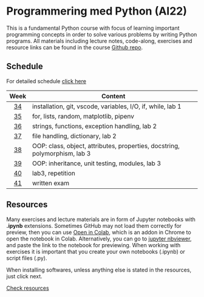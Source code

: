 # Programmering med Python (AI22)

This is a fundamental Python course with focus of learning important programming concepts in order to solve various problems by writing Python programs. All materials including lecture notes, code-along, exercises and resource links can be found in the course [Github repo][ghr].

[ghr]: https://github.com/kokchun/Python-course-AI22


## Schedule

For detailed schedule [click here][time_sched]

[time_sched]: https://github.com/kokchun/Python-course-AI22/blob/main/ScheduleAI22.md

|       Week       | Content                                                                    |
| :--------------: | -------------------------------------------------------------------------- |
| [34][w1] | installation, git, vscode, variables, I/O, if, while, lab 1                |
| [35][w2] | for, lists, random, matplotlib, pipenv                                     |
| [36][w3] | strings, functions, exception handling, lab 2                              |
| [37][w4] | file handling, dictionary, lab 2                                           |
| [38][w5] | OOP: class, object, attributes, properties, docstring, polymorphism, lab 3 |
| [39][w6] | OOP: inheritance, unit testing, modules, lab 3                             |
| [40][w7] | lab3, repetition                                                           |
| [41][w8] | written exam                                                               |

[w1]: https://github.com/kokchun/Python-course-AI22/blob/main/Resources/Week1.md
[w2]: https://github.com/kokchun/Python-course-AI22/blob/main/Resources/Week2.md
[w3]: https://github.com/kokchun/Python-course-AI22/blob/main/Resources/Week3.md
[w4]: https://github.com/kokchun/Python-course-AI22/blob/main/Resources/Week4.md
[w5]: https://github.com/kokchun/Python-course-AI22/blob/main/Resources/Week5.md
[w6]: https://github.com/kokchun/Python-course-AI22/blob/main/Resources/Week6.md
[w7]: https://github.com/kokchun/Python-course-AI22/blob/main/Resources/Week7.md
[w8]: https://github.com/kokchun/Python-course-AI22/blob/main/Resources/Week8.md

## Resources

Many exercises and lecture materials are in form of Jupyter notebooks with **.ipynb** extensions. Sometimes GitHub may not load them correctly for preview, then you can use [Open in Colab][colab_addon], which is an addon in Chrome to open the notebook in Colab. Alternatively, you can go to [jupyter nbviewer][nbviewer], and paste the link to the notebook for previewing. When working with exercises it is important that you create your own notebooks (.ipynb) or script files (.py).

[nbviewer]: https://nbviewer.jupyter.org/
[colab_addon]: https://chrome.google.com/webstore/detail/open-in-colab/iogfkhleblhcpcekbiedikdehleodpjo?hl=sv

When installing softwares, unless anything else is stated in the resources, just click next.

[Check resources](https://github.com/kokchun/Python-course-AI22/tree/main/Resources)